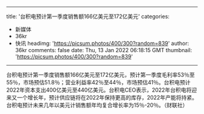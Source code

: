 
---
title: '台积电预计第一季度销售额166亿美元至172亿美元'
categories: 
 - 新媒体
 - 36kr
 - 快讯
headimg: 'https://picsum.photos/400/300?random=839'
author: 36kr
comments: false
date: Thu, 13 Jan 2022 06:18:15 GMT
thumbnail: 'https://picsum.photos/400/300?random=839'
---

<div>   
台积电预计第一季度销售额166亿美元至172亿美元，预计第一季度毛利率53％至55％，市场预估51.8％；营业利益率42％至44％，市场预估41％。台积电预计2022年资本支出400亿美元至440亿美元。台积电CEO表示，2022年台积电将迎来又一个增长年，预计供应链将在2022年保持更高的库存，2022年产能将持紧。台积电预计未来几年以美元计销售额年均复合增长率为15％-20％。（财联社）  
</div>
            